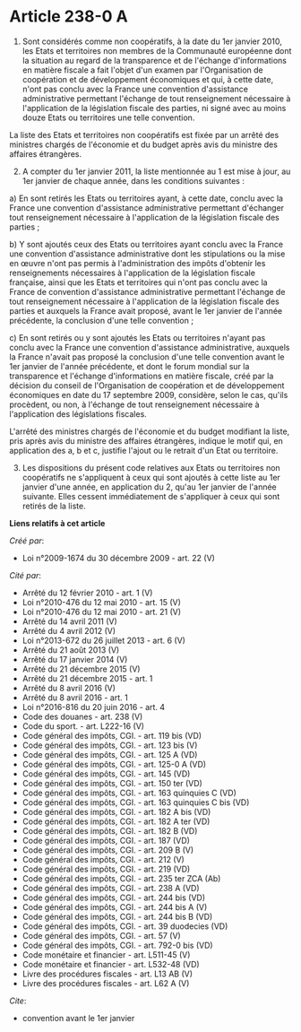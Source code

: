 # Article 238-0 A

1. Sont considérés comme non coopératifs, à la date du 1er janvier 2010, les Etats et territoires non membres de la
Communauté européenne dont la situation au regard de la transparence et de l'échange d'informations en matière fiscale a fait
l'objet d'un examen par l'Organisation de coopération et de développement économiques et qui, à cette date, n'ont pas conclu
avec la France une convention d'assistance administrative permettant l'échange de tout renseignement nécessaire à
l'application de la législation fiscale des parties, ni signé avec au moins douze Etats ou territoires une telle convention.

La liste des Etats et territoires non coopératifs est fixée par un arrêté des ministres chargés de l'économie et du budget
après avis du ministre des affaires étrangères.

2. A compter du 1er janvier 2011, la liste mentionnée au 1 est mise à jour, au 1er janvier de chaque année, dans les
conditions suivantes :

a) En sont retirés les Etats ou territoires ayant, à cette date, conclu avec la France une convention d'assistance
administrative permettant d'échanger tout renseignement nécessaire à l'application de la législation fiscale des parties ;

b) Y sont ajoutés ceux des Etats ou territoires ayant conclu avec la France une convention d'assistance administrative dont
les stipulations ou la mise en œuvre n'ont pas permis à l'administration des impôts d'obtenir les renseignements nécessaires
à l'application de la législation fiscale française, ainsi que les Etats et territoires qui n'ont pas conclu avec la France
de convention d'assistance administrative permettant l'échange de tout renseignement nécessaire à l'application de la
législation fiscale des parties et auxquels la France avait proposé, avant le 1er janvier de l'année précédente, la
conclusion d'une telle convention ;

c) En sont retirés ou y sont ajoutés les Etats ou territoires n'ayant pas conclu avec la France une convention d'assistance
administrative, auxquels la France n'avait pas proposé la conclusion d'une telle convention avant le 1er janvier de l'année
précédente, et dont le forum mondial sur la transparence et l'échange d'informations en matière fiscale, créé par la décision
du conseil de l'Organisation de coopération et de développement économiques en date du 17 septembre 2009, considère, selon le
cas, qu'ils procèdent, ou non, à l'échange de tout renseignement nécessaire à l'application des législations fiscales.

L'arrêté des ministres chargés de l'économie et du budget modifiant la liste, pris après avis du ministre des affaires
étrangères, indique le motif qui, en application des a, b et c, justifie l'ajout ou le retrait d'un Etat ou territoire.

3. Les dispositions du présent code relatives aux Etats ou territoires non coopératifs ne s'appliquent à ceux qui sont
ajoutés à cette liste au 1er janvier d'une année, en application du 2, qu'au 1er janvier de l'année suivante. Elles cessent
immédiatement de s'appliquer à ceux qui sont retirés de la liste.

**Liens relatifs à cet article**

_Créé par_:

  - Loi n°2009-1674 du 30 décembre 2009 - art. 22 (V)

_Cité par_:

  - Arrêté du 12 février 2010 - art. 1 (V)
  - Loi n°2010-476 du 12 mai 2010 - art. 15 (V)
  - Loi n°2010-476 du 12 mai 2010 - art. 21 (V)
  - Arrêté du 14 avril 2011 (V)
  - Arrêté du 4 avril 2012 (V)
  - Loi n°2013-672 du 26 juillet 2013 - art. 6 (V)
  - Arrêté du 21 août 2013 (V)
  - Arrêté du 17 janvier 2014 (V)
  - Arrêté du 21 décembre 2015 (V)
  - Arrêté du 21 décembre 2015 - art. 1
  - Arrêté du 8 avril 2016 (V)
  - Arrêté du 8 avril 2016 - art. 1
  - Loi n°2016-816 du 20 juin 2016 - art. 4
  - Code des douanes - art. 238 (V)
  - Code du sport. - art. L222-16 (V)
  - Code général des impôts, CGI. - art. 119 bis (VD)
  - Code général des impôts, CGI. - art. 123 bis (V)
  - Code général des impôts, CGI. - art. 125 A (VD)
  - Code général des impôts, CGI. - art. 125-0 A (VD)
  - Code général des impôts, CGI. - art. 145 (VD)
  - Code général des impôts, CGI. - art. 150 ter (VD)
  - Code général des impôts, CGI. - art. 163 quinquies C (VD)
  - Code général des impôts, CGI. - art. 163 quinquies C bis (VD)
  - Code général des impôts, CGI. - art. 182 A bis (VD)
  - Code général des impôts, CGI. - art. 182 A ter (VD)
  - Code général des impôts, CGI. - art. 182 B (VD)
  - Code général des impôts, CGI. - art. 187 (VD)
  - Code général des impôts, CGI. - art. 209 B (V)
  - Code général des impôts, CGI. - art. 212 (V)
  - Code général des impôts, CGI. - art. 219 (VD)
  - Code général des impôts, CGI. - art. 235 ter ZCA (Ab)
  - Code général des impôts, CGI. - art. 238 A (VD)
  - Code général des impôts, CGI. - art. 244 bis (VD)
  - Code général des impôts, CGI. - art. 244 bis A (V)
  - Code général des impôts, CGI. - art. 244 bis B (VD)
  - Code général des impôts, CGI. - art. 39 duodecies (VD)
  - Code général des impôts, CGI. - art. 57 (V)
  - Code général des impôts, CGI. - art. 792-0 bis (VD)
  - Code monétaire et financier - art. L511-45 (V)
  - Code monétaire et financier - art. L532-48 (VD)
  - Livre des procédures fiscales - art. L13 AB (V)
  - Livre des procédures fiscales - art. L62 A (V)

_Cite_:

  - convention avant le 1er janvier
